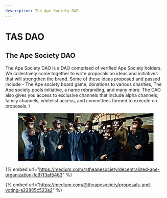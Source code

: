 ```yaml
---
description: The Ape Society DAO
---
```


# TAS DAO

## The Ape Society DAO

The Ape Society DAO is a DAO comprised of verified Ape Society holders. We collectively come together to write proposals on ideas and initiatives that will strengthen the brand. Some of these ideas proposed and passed include - The Ape society board game, donations to various charities, The Ape society pools initiative, a name rebranding, and many more. The DAO also gives you access to exclusive channels that include alpha channels, family channels, whitelist access, and committees formed to execute on proposals. \


<figure><img src="../../.gitbook/assets/image (6).png" alt=""><figcaption></figcaption></figure>

{% embed url="https://medium.com/@theapesociety/decentralized-ape-organization-fc97f3af5463" %}

{% embed url="https://medium.com/@theapesociety/proposals-and-voting-a22885c523a2" %}
